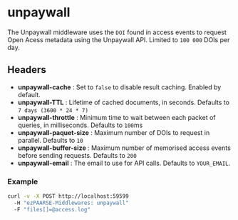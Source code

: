 # unpaywall

The Unpaywall middleware uses the ``DOI`` found in access events to request Open Acess metadata using the Unpaywall API. Limited to ``100 000`` DOIs per day.

## Headers

+ **unpaywall-cache** : Set to ``false`` to disable result caching. Enabled by default.
+ **unpaywall-TTL** : Lifetime of cached documents, in seconds. Defaults to ``7 days (3600 * 24 * 7)``
+ **unpaywall-throttle** : Minimum time to wait between each packet of queries, in milliseconds. Defaults to ``100``ms
+ **unpaywall-paquet-size** : Maximum number of DOIs to request in parallel. Defaults to ``10``
+ **unpaywall-buffer-size** : Maximum number of memorised access events before sending requests. Defaults to ``200``
+ **unpaywall-email** : The email to use for API calls. Defaults to ``YOUR_EMAIL``.

### Example

```bash
curl -v -X POST http://localhost:59599
  -H "ezPAARSE-Middlewares: unpaywall"
  -F "files[]=@access.log"
```